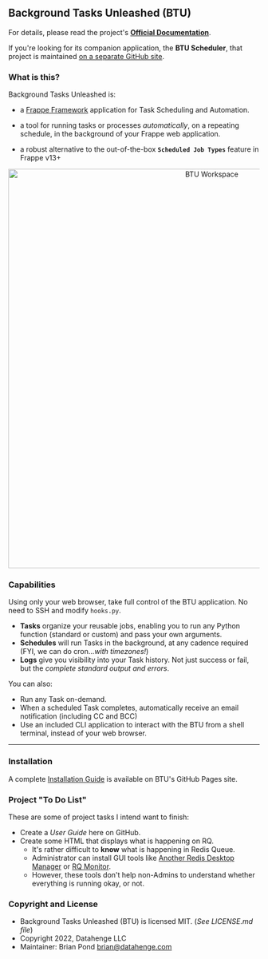 ## Background Tasks Unleashed (BTU)

For details, please read the project's **[Official Documentation](https://datahenge.github.io/btu/)**.

If you're looking for its companion application, the **BTU Scheduler**, that project is maintained <a href="https://github.com/Datahenge/btu_scheduler_daemon" target='_blank'>on a separate GitHub site</a>.

### What is this?
Background Tasks Unleashed is:

* a [Frappe Framework](https://github.com/frappe) application for Task Scheduling and Automation.

* a tool for running tasks or processes *automatically*, on a repeating schedule, in the background of your Frappe web application.

* a robust alternative to the out-of-the-box **`Scheduled Job Types`** feature in Frappe v13+

<img style="text-align: center;" src="https://datahenge.github.io/btu/images/btu_screenshot_workspace_1.png" alt="BTU Workspace" title="image Title" width="800"/>

### Capabilities
Using only your web browser, take full control of the BTU application.  No need to SSH and modify `hooks.py`.

* **Tasks** organize your reusable jobs, enabling you to run any Python function (standard or custom) and pass your own arguments.
* **Schedules** will run Tasks in the background, at any cadence required (FYI, we can do cron...*with timezones!*)
* **Logs** give you visibility into your Task history.  Not just success or fail, but the *complete standard output and errors*.

You can also:

* Run any Task on-demand.
* When a scheduled Task completes, automatically receive an email notification (including CC and BCC)
* Use an included CLI application to interact with the BTU from a shell terminal, instead of your web browser.

----
### Installation
A complete [Installation Guide](https://datahenge.github.io/btu/installation.html) is available on BTU's GitHub Pages site.

### Project "To Do List"
These are some of project tasks I intend want to finish:

* Create a *User Guide* here on GitHub.
* Create some HTML that displays what is happening on RQ.
    * It's rather difficult to **know** what is happening in Redis Queue.
    * Administrator can install GUI tools like [Another Redis Desktop Manager](https://www.electronjs.org/apps/anotherredisdesktopmanager) or [RQ Monitor](https://pypi.org/project/rqmonitor/).
    * However, these tools don't help non-Admins to understand whether everything is running okay, or not.

### Copyright and License
* Background Tasks Unleashed (BTU) is licensed MIT. (*See LICENSE.md file*)
* Copyright 2022, Datahenge LLC
* Maintainer: Brian Pond <brian@datahenge.com>
